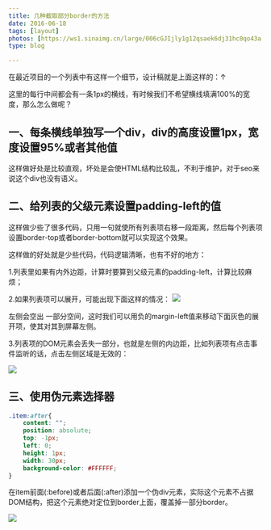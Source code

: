 ```yaml
---
title: 几种截取部分border的方法
date: 2016-06-18
tags: [layout]
photos: [https://ws1.sinaimg.cn/large/006cGJIjly1g12qsaek6dj31hc0qo43a.jpg]
type: blog

---
```


在最近项目的一个列表中有这样一个细节，设计稿就是上面这样的：↑

这里的每行中间都会有一条1px的横线，有时候我们不希望横线填满100%的宽度，那么怎么做呢？



## 一、每条横线单独写一个div，div的高度设置1px，宽度设置95%或者其他值

这样做好处是比较直观，坏处是会使HTML结构比较乱，不利于维护，对于seo来说这个div也没有语义。



## 二、给列表的父级元素设置padding-left的值

这样做少些了很多代码，只用一句就使所有列表项右移一段距离，然后每个列表项设置border-top或者border-bottom就可以实现这个效果。

这样做的好处就是少些代码，代码逻辑清晰，也有不好的地方：

1.列表里如果有内外边距，计算时要算到父级元素的padding-left，计算比较麻烦；

2.如果列表项可以展开，可能出现下面这样的情况：
![](https://ws1.sinaimg.cn/large/006cGJIjly1g12rtmeetoj30ak034a9u.jpg)

左侧会空出 一部分空间，这时我们可以用负的margin-left值来移动下面灰色的展开项，使其对其到屏幕左侧。

3.列表项的DOM元素会丢失一部分，也就是左侧的内边距，比如列表项有点击事件监听的话，点击左侧区域是无效的：

![](https://ws1.sinaimg.cn/large/006cGJIjly1g12s0nb16kj30ay061jr7.jpg)

## 三、使用伪元素选择器

``` css
.item:after{
    content: "";
    position: absolute;
    top: -1px;
    left: 0;
    height: 1px;
    width: 30px;
    background-color: #FFFFFF;
}
```

在item前面(:before)或者后面(:after)添加一个伪div元素，实际这个元素不占据DOM结构，把这个元素绝对定位到border上面，覆盖掉一部分border。

![](https://ws1.sinaimg.cn/large/006cGJIjly1g12rzbpcwnj30e1044a9w.jpg)
